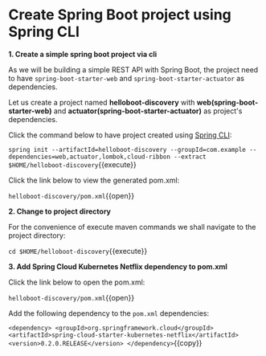 # Create Spring Boot project using Spring CLI

**1. Create a simple spring boot project via cli**

As we will be building a simple REST API with Spring Boot, the project need to have `spring-boot-starter-web` and `spring-boot-starter-actuator` as dependencies.

Let us create a project named **helloboot-discovery** with **web(spring-boot-starter-web)** and **actuator(spring-boot-starter-actuator)** as project's dependencies. 

Click the command below to have project created using [Spring CLI](https://docs.spring.io/spring-boot/docs/current/reference/html/getting-started-installing-spring-boot.html#getting-started-installing-the-cli):

``spring init --artifactId=helloboot-discovery --groupId=com.example --dependencies=web,actuator,lombok,cloud-ribbon --extract $HOME/helloboot-discovery``{{execute}}

Click the link below to view the generated pom.xml:

``helloboot-discovery/pom.xml``{{open}}

**2. Change to project directory**

For the convenience of execute maven commands we shall navigate to the project directory:

``cd $HOME/helloboot-discovery``{{execute}}

**3. Add Spring Cloud Kubernetes Netflix dependency to pom.xml**

Click the link below to open the pom.xml:

``helloboot-discovery/pom.xml``{{open}}

Add the following dependency to the `pom.xml` dependencies:

``<dependency>
    <groupId>org.springframework.cloud</groupId>
    <artifactId>spring-cloud-starter-kubernetes-netflix</artifactId>
    <version>0.2.0.RELEASE</version>
</dependency>``{{copy}}
